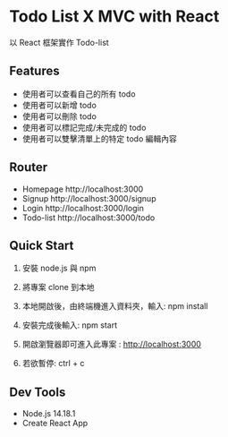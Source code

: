 # Todo List X MVC with React

以 React 框架實作 Todo-list

## Features

- 使用者可以查看自己的所有 todo
- 使用者可以新增 todo
- 使用者可以刪除 todo
- 使用者可以標記完成/未完成的 todo
- 使用者可以雙擊清單上的特定 todo 編輯內容

## Router

- Homepage http://localhost:3000
- Signup http://localhost:3000/signup
- Login http://localhost:3000/login
- Todo-list http://localhost:3000/todo

## Quick Start

1. 安裝 node.js 與 npm

2. 將專案 clone 到本地

3. 本地開啟後，由終端機進入資料夾，輸入: npm install

4. 安裝完成後輸入: npm start

5. 開啟瀏覽器即可進入此專案 : [http://localhost:3000](http://localhost:3000)

6. 若欲暫停: ctrl + c

## Dev Tools

- Node.js 14.18.1
- Create React App
